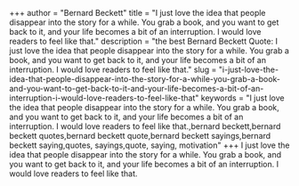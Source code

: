 +++
author = "Bernard Beckett"
title = "I just love the idea that people disappear into the story for a while. You grab a book, and you want to get back to it, and your life becomes a bit of an interruption. I would love readers to feel like that."
description = "the best Bernard Beckett Quote: I just love the idea that people disappear into the story for a while. You grab a book, and you want to get back to it, and your life becomes a bit of an interruption. I would love readers to feel like that."
slug = "i-just-love-the-idea-that-people-disappear-into-the-story-for-a-while-you-grab-a-book-and-you-want-to-get-back-to-it-and-your-life-becomes-a-bit-of-an-interruption-i-would-love-readers-to-feel-like-that"
keywords = "I just love the idea that people disappear into the story for a while. You grab a book, and you want to get back to it, and your life becomes a bit of an interruption. I would love readers to feel like that.,bernard beckett,bernard beckett quotes,bernard beckett quote,bernard beckett sayings,bernard beckett saying,quotes, sayings,quote, saying, motivation"
+++
I just love the idea that people disappear into the story for a while. You grab a book, and you want to get back to it, and your life becomes a bit of an interruption. I would love readers to feel like that.
